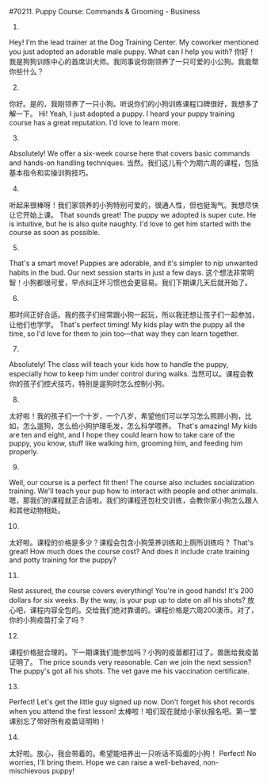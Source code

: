 #70211. Puppy Course: Commands & Grooming - Business

1.
Hey! I'm the lead trainer at the Dog Training Center. My coworker mentioned you just adopted an adorable male puppy. What can I help you with?
你好！我是狗狗训练中心的首席训犬师。我同事说你刚领养了一只可爱的小公狗。我能帮你些什么？

2.
你好。是的，我刚领养了一只小狗。听说你们的小狗训练课程口碑很好，我想多了解一下。
Hi! Yeah, I just adopted a puppy. I heard your puppy training course has a great reputation. I'd love to learn more.

3.
Absolutely! We offer a six-week course here that covers basic commands and hands-on handling techniques.
当然。我们这儿有个为期六周的课程，包括基本指令和实操训狗技巧。

4.
听起来很棒呀！我们家领养的小狗特别可爱的，很通人性，但也挺淘气。我想尽快让它开始上课。
That sounds great! The puppy we adopted is super cute. He is intuitive, but he is also quite naughty. I'd love to get him started with the course as soon as possible.

5.
That's a smart move! Puppies are adorable, and it's simpler to nip unwanted habits in the bud. Our next session starts in just a few days.
这个想法非常明智！小狗都很可爱，早点纠正坏习惯也会更容易。我们下期课几天后就开始了。

6.
那时间正好合适。我的孩子们经常跟小狗一起玩，所以我还想让孩子们一起参加，让他们也学学。
That's perfect timing! My kids play with the puppy all the time, so I'd love for them to join too—that way they can learn together.

7.
Absolutely! The class will teach your kids how to handle the puppy, especially how to keep him under control during walks.
当然可以。课程会教你的孩子们控犬技巧，特别是遛狗时怎么控制小狗。

8.
太好啦！我的孩子们一个十岁，一个八岁，希望他们可以学习怎么照顾小狗，比如，怎么遛狗，怎么给小狗护理毛发，怎么科学喂养。
That's amazing! My kids are ten and eight, and I hope they could learn how to take care of the puppy, you know, stuff like walking him, grooming him, and feeding him properly.

9.
Well, our course is a perfect fit then! The course also includes socialization training. We'll teach your pup how to interact with people and other animals.
嗯，那我们的课程就正合适啦。我们的课程还包社交训练，会教你家小狗怎么跟人和其他动物相处。

10.
太好啦。课程的价格是多少？课程会包含小狗笼养训练和上厕所训练吗？
That's great! How much does the course cost? And does it include crate training and potty training for the puppy?

11.
Rest assured, the course covers everything! You're in good hands! It's 200 dollars for six weeks. By the way, is your pup up to date on all his shots?
放心吧，课程内容全包的。交给我们绝对靠谱的。课程价格是六周200澳币。对了，你的小狗疫苗打全了吗？

12.
课程价格挺合理的。下一期课我们能参加吗？小狗的疫苗都打过了。兽医给我疫苗证明了。
The price sounds very reasonable. Can we join the next session? The puppy's got all his shots. The vet gave me his vaccination certificate.

13.
Perfect! Let's get the little guy signed up now. Don't forget his shot records when you attend the first lesson!
太棒啦！咱们现在就给小家伙报名吧。第一堂课别忘了带好所有疫苗证明哟！

14.
太好啦。放心，我会带着的。希望能培养出一只听话不捣蛋的小狗！
Perfect! No worries, I'll bring them. Hope we can raise a well-behaved, non-mischievous puppy!